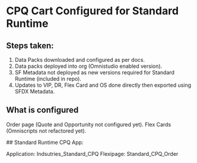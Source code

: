 # CPQ Cart Configured for Standard Runtime

## Steps taken:

1. Data Packs downloaded and configured as per docs.
2. Data packs deployed into org (Omnistudio enabled version).
3. SF Metadata not deployed as new versions required for Standard Runtime (included in repo).
4. Updates to VIP, DR, Flex Card and OS done directly then exported using SFDX Metadata.

## What is configured

Order page (Quote and Opportunity not configured yet). Flex Cards (Omniscripts not refactored yet).

## Standard Runtime CPQ App:

Application: Indsutries_Standard_CPQ
Flexipage: Standard_CPQ_Order
